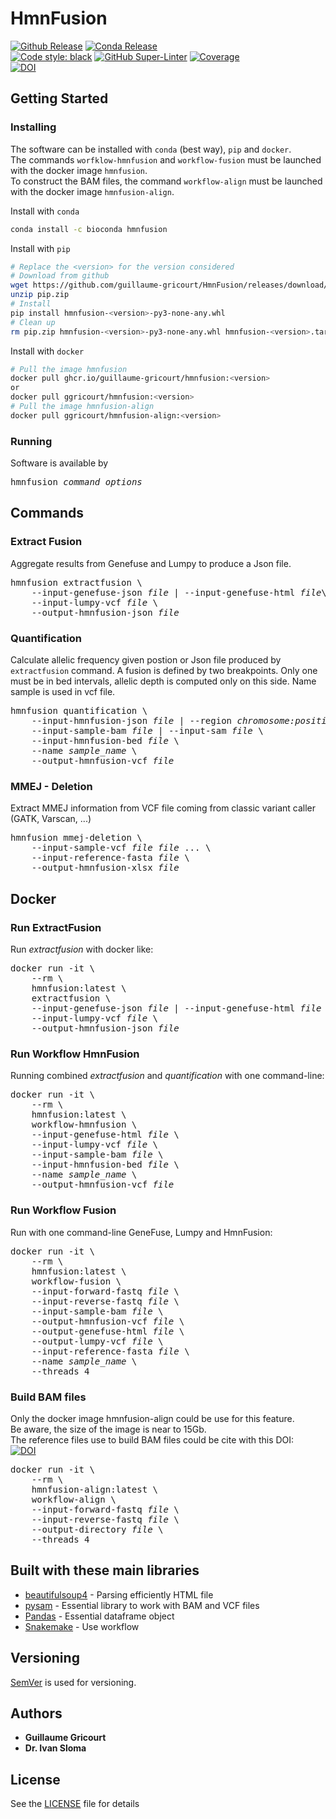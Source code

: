 # HmnFusion

[![Github Release](https://img.shields.io/endpoint?url=https://gist.githubusercontent.com/guillaume-gricourt/5b62753442bc7c44ae2995299575af0a/raw/version.json)](version) [![Conda Release](https://img.shields.io/conda/vn/bioconda/hmnfusion.svg)](https://anaconda.org/bioconda/hmnfusion)  
[![Code style: black](https://img.shields.io/badge/code%20style-black-000000.svg)](https://github.com/psf/black)
[![GitHub Super-Linter](https://github.com/guillaume-gricourt/HmnFusion/workflows/Tests/badge.svg)](https://github.com/marketplace/actions/super-linter)
[![Coverage](https://img.shields.io/endpoint?url=https://gist.githubusercontent.com/guillaume-gricourt/5b62753442bc7c44ae2995299575af0a/raw/coverage.json)](code_coverage)  
[![DOI](https://zenodo.org/badge/259869577.svg)](https://zenodo.org/badge/latestdoi/259869577)  

## Getting Started

### Installing

The software can be installed with `conda` (best way), `pip` and `docker`.  
The commands `worfklow-hmnfusion` and `workflow-fusion` must be launched with the docker image `hmnfusion`.  
To construct the BAM files, the command `workflow-align` must be launched with the docker image `hmnfusion-align`.  

Install with `conda`
```bash
conda install -c bioconda hmnfusion
```

Install with `pip`
```bash
# Replace the <version> for the version considered
# Download from github
wget https://github.com/guillaume-gricourt/HmnFusion/releases/download/<version>/pip.zip
unzip pip.zip
# Install
pip install hmnfusion-<version>-py3-none-any.whl
# Clean up
rm pip.zip hmnfusion-<version>-py3-none-any.whl hmnfusion-<version>.tar.gz
```

Install with `docker`
```bash
# Pull the image hmnfusion
docker pull ghcr.io/guillaume-gricourt/hmnfusion:<version>
or
docker pull ggricourt/hmnfusion:<version>
# Pull the image hmnfusion-align
docker pull ggricourt/hmnfusion-align:<version>
```

### Running
Software is available by
<pre>hmnfusion <i>command</i> <i>options</i></pre>

## Commands

### Extract Fusion

Aggregate results from Genefuse and Lumpy to produce a Json file.

<pre>
hmnfusion extractfusion \
    --input-genefuse-json <i>file</i> | --input-genefuse-html <i>file</i>\
    --input-lumpy-vcf <i>file</i> \
    --output-hmnfusion-json <i>file</i>
</pre>

### Quantification

Calculate allelic frequency given postion or Json file produced by `extractfusion` command.
A fusion is defined by two breakpoints. Only one must be in bed intervals, allelic depth is computed only on this side.
Name sample is used in vcf file.

<pre>
hmnfusion quantification \
    --input-hmnfusion-json <i>file</i> | --region <i>chromosome:position</i> \
    --input-sample-bam <i>file</i> | --input-sam <i>file</i> \
    --input-hmnfusion-bed <i>file</i> \
    --name <i>sample_name</i> \
    --output-hmnfusion-vcf <i>file</i>
</pre>

### MMEJ - Deletion

Extract MMEJ information from VCF file coming from classic variant caller (GATK, Varscan, ...)

<pre>
hmnfusion mmej-deletion \
    --input-sample-vcf <i>file</i> <i>file</i> ... \
    --input-reference-fasta <i>file</i> \
    --output-hmnfusion-xlsx <i>file</i>
</pre>

## Docker

### Run ExtractFusion
Run *extractfusion* with docker like:  
<pre>
docker run -it \
    --rm \
    hmnfusion:latest \
    extractfusion \
    --input-genefuse-json <i>file</i> | --input-genefuse-html <i>file</i> \
    --input-lumpy-vcf <i>file</i> \
    --output-hmnfusion-json <i>file</i>
</pre>

### Run Workflow HmnFusion
Running combined *extractfusion* and *quantification* with one command-line:  
<pre>
docker run -it \
    --rm \
    hmnfusion:latest \
    workflow-hmnfusion \
    --input-genefuse-html <i>file</i> \
    --input-lumpy-vcf <i>file</i> \
    --input-sample-bam <i>file</i> \
    --input-hmnfusion-bed <i>file</i> \
    --name <i>sample_name</i> \
    --output-hmnfusion-vcf <i>file</i>
</pre>

### Run Workflow Fusion
Run with one command-line GeneFuse, Lumpy and HmnFusion:  
<pre>
docker run -it \
    --rm \
    hmnfusion:latest \
    workflow-fusion \
    --input-forward-fastq <i>file</i> \
    --input-reverse-fastq <i>file</i> \
    --input-sample-bam <i>file</i> \
    --output-hmnfusion-vcf <i>file</i> \
    --output-genefuse-html <i>file</i> \
    --output-lumpy-vcf <i>file</i> \
    --input-reference-fasta <i>file</i> \
    --name <i>sample_name</i> \
    --threads 4
</pre>

### Build BAM files
Only the docker image hmnfusion-align could be use for this feature.  
Be aware, the size of the image is near to 15Gb.  
The reference files use to build BAM files could be cite with this DOI:  
[![DOI](https://zenodo.org/badge/DOI/10.5281/zenodo.6619597.svg)](https://doi.org/10.5281/zenodo.6619597)  
<pre>
docker run -it \
    --rm \
    hmnfusion-align:latest \
    workflow-align \
    --input-forward-fastq <i>file</i> \
    --input-reverse-fastq <i>file</i> \
    --output-directory <i>file</i> \
    --threads 4
</pre>


## Built with these main libraries

* [beautifulsoup4](https://pypi.org/project/beautifulsoup4) - Parsing efficiently HTML file
* [pysam](https://github.com/pysam-developers/pysam) - Essential library to work with BAM and VCF files
* [Pandas](https://github.com/pandas-dev/pandas) - Essential dataframe object
* [Snakemake](https://snakemake.readthedocs.io/en/stable/) - Use workflow

## Versioning

[SemVer](http://semver.org/) is used for versioning.

## Authors

* **Guillaume Gricourt**  
* **Dr. Ivan Sloma**  

## License

See the [LICENSE](LICENSE) file for details
